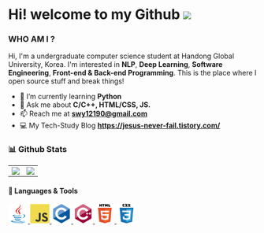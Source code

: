 <!--
**siwanyyang/siwanyyang** is a ✨ _special_ ✨ repository because its `README.md` (this file) appears on your GitHub profile.

Here are some ideas to get you started:

- 🔭 I’m currently working on ...
- 🌱 I’m currently learning ...
- 👯 I’m looking to collaborate on ...
- 🤔 I’m looking for help with ...
- 💬 Ask me about ...
- 📫 How to reach me: ...
- 😄 Pronouns: ...
-->
Hi! welcome to my Github <img src="https://camo.githubusercontent.com/fb070d9f71a64edbafed08519130d75e7e0a0a69665d50d94ad095157f702e59/68747470733a2f2f6d656469612e67697068792e636f6d2f6d656469612f6d47634e6a736657416a593541455a4e77362f67697068792e676966" width="40"></img>
===========
### WHO AM I ?
Hi, I'm a undergraduate computer science student at Handong Global University, Korea. 
I'm interested in **NLP**, **Deep Learning**, **Software Engineering**, **Front-end & Back-end Programming**. 
This is the place where I open source stuff and break things!
- 🌱 I’m currently learning **Python**
- 💬 Ask me about **C/C++, HTML/CSS, JS.**
- 📫 Reach me at **swy12190@gmail.com**
- 💻 My Tech-Study Blog **https://jesus-never-fail.tistory.com/**

### 📊 Github Stats #
<table><tr><td valign="top" width="50%">
<img src="https://github-readme-stats.vercel.app/api?username=siwanyyang&show_icons=true&count_private=true&hide_border=true&theme=graywhite" align="left" style="width: 100%" />
</td><td valign="top" width="50%">
<img src="https://github-readme-stats.vercel.app/api/top-langs/?username=siwanyyang&hide_border=true&layout=compact&theme=graywhite" align="left" style="width: 100%" />
</td></tr></table> 

#### 💜 Languages & Tools 
<a href="https://www.java.com/ko/" target="_blank"> <img src="https://raw.githubusercontent.com/devicons/devicon/master/icons/java/java-original.svg" alt="java" width="40" height="40"/> </a> 
<a href="https://www.javascript.com/" target="_blank"> <img src="https://raw.githubusercontent.com/devicons/devicon/master/icons/javascript/javascript-original.svg" alt="javascript" width="40" height="40"/> </a> 
 <a href="https://www.w3schools.com/c/" target="_blank"> <img src="https://raw.githubusercontent.com/devicons/devicon/master/icons/c/c-original.svg" alt="c" width="40" height="40"/> </a> 
 <a href="https://www.w3schools.com/cpp/" target="_blank"> <img src="https://raw.githubusercontent.com/devicons/devicon/master/icons/cplusplus/cplusplus-original.svg" alt="cplusplus" width="40" height="40"/> </a> 
  <a href="https://www.w3schools.com/html/" target="_blank"> <img src="https://raw.githubusercontent.com/devicons/devicon/master/icons/html5/html5-original-wordmark.svg" alt="html" width="40" height="40"/> </a> 
 <a href="https://www.w3schools.com/css/" target="_blank"> <img src="https://raw.githubusercontent.com/devicons/devicon/master/icons/css3/css3-original-wordmark.svg" alt="css3" width="40" height="40"/> </a> 
 <br>




